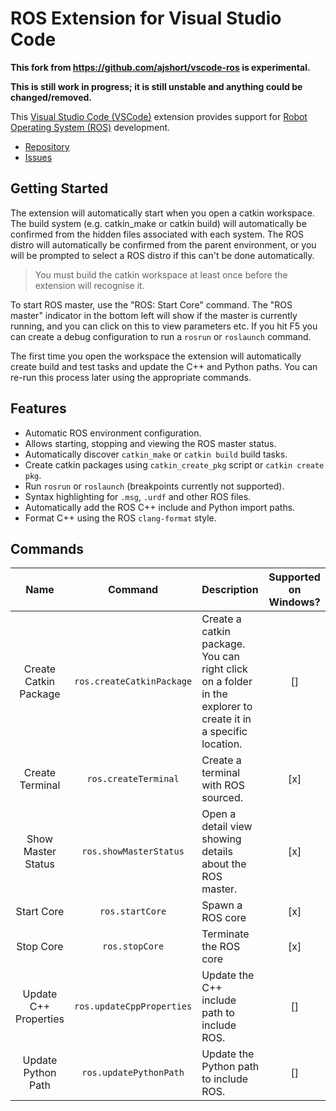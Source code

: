 # ROS Extension for Visual Studio Code

**This fork from https://github.com/ajshort/vscode-ros is experimental.**

**This is still work in progress; it is still unstable and anything could be changed/removed.**

This [Visual Studio Code (VSCode)][vscode] extension provides support for [Robot Operating System (ROS)][ros]
development.

* [Repository][repo]
* [Issues][issues]

## Getting Started

The extension will automatically start when you open a catkin workspace.
The build system (e.g. catkin_make or catkin build) will automatically be confirmed from the hidden files associated with
each system.
The ROS distro will automatically be confirmed from the parent environment, or you will be prompted to select a ROS
distro if this can't be done automatically.

> You must build the catkin workspace at least once before the extension will recognise it.

To start ROS master, use the "ROS: Start Core" command. The "ROS master" indicator in the bottom left will show if the
master is currently running, and you can click on this to view parameters etc. If you hit F5 you can create a debug
configuration to run a `rosrun` or `roslaunch` command.

The first time you open the workspace the extension will automatically create build and test tasks and update the
C++ and Python paths. You can re-run this process later using the appropriate commands.

## Features

* Automatic ROS environment configuration.
* Allows starting, stopping and viewing the ROS master status.
* Automatically discover `catkin_make` or `catkin build` build tasks.
* Create catkin packages using `catkin_create_pkg` script or `catkin create pkg`.
* Run `rosrun` or `roslaunch` (breakpoints currently not supported).
* Syntax highlighting for `.msg`, `.urdf` and other ROS files.
* Automatically add the ROS C++ include and Python import paths.
* Format C++ using the ROS `clang-format` style.

## Commands

| Name | Command | Description | Supported on Windows? |
|:---:|:---:|:---|:---:|
| Create Catkin Package | `ros.createCatkinPackage` | Create a catkin package. You can right click on a folder in the explorer to create it in a specific location. | [] |
| Create Terminal | `ros.createTerminal` | Create a terminal with ROS sourced. | [x] |
| Show Master Status | `ros.showMasterStatus` | Open a detail view showing details about the ROS master. | [x] |
| Start Core | `ros.startCore` | Spawn a ROS core | [x] |
| Stop Core | `ros.stopCore` | Terminate the ROS core | [x] |
| Update C++ Properties | `ros.updateCppProperties` | Update the C++ include path to include ROS. | [] |
| Update Python Path | `ros.updatePythonPath` | Update the Python path to include ROS. | [] |


[issues]: https://github.com/ajshort/vscode-ros/issues
[repo]: https://github.com/ajshort/vscode-ros
[ros]: http://ros.org
[vscode]: https://code.visualstudio.com
